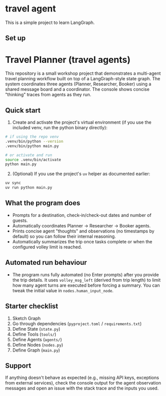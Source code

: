 # travel agent

This is a simple project to learn LangGraph.

## Set up

# Travel Planner (travel agents)

This repository is a small workshop project that demonstrates a multi-agent
travel planning workflow built on top of a LangGraph-style state graph. The
system coordinates three agents (Planner, Researcher, Booker) using a shared
message board and a coordinator. The console shows concise "thinking" traces
from agents as they run.

## Quick start

1. Create and activate the project's virtual environment (if you use the
	 included venv, run the python binary directly):

```sh
# if using the repo venv
.venv/bin/python --version
.venv/bin/python main.py

# or activate and run
source .venv/bin/activate
python main.py
```

2. (Optional) If you use the project's `uv` helper as documented earlier:

```sh
uv sync
uv run python main.py
```

## What the program does

- Prompts for a destination, check-in/check-out dates and number of guests.
- Automatically coordinates Planner → Researcher → Booker agents.
- Prints concise agent "thoughts" and observations (no timestamps by default)
	so you can follow their internal reasoning.
- Automatically summarizes the trip once tasks complete or when the
	configured volley limit is reached.

## Automated run behaviour

- The program runs fully automated (no Enter prompts) after you provide the
	trip details. It uses `volley_msg_left` (derived from trip length) to limit
	how many agent turns are executed before forcing a summary. You can tweak
	the initial value in `nodes.human_input_node`.

## Starter checklist

1. Sketch Graph
2. Go through dependencies (`pyproject.toml` / `requirements.txt`)
3. Define State (`state.py`)
4. Define Tools (`tools/`)
5. Define Agents (`agents/`)
6. Define Nodes (`nodes.py`)
7. Define Graph (`main.py`)

## Support

If anything doesn't behave as expected (e.g., missing API keys, exceptions
from external services), check the console output for the agent observation
messages and open an issue with the stack trace and the inputs you used.

